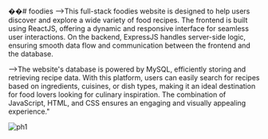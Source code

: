 ��#   f o o d i e s 
-->This full-stack foodies website is designed to help users discover and explore a wide variety of food recipes. The frontend is built using ReactJS, offering a dynamic and responsive interface for seamless user interactions. On the backend, ExpressJS handles server-side logic, ensuring smooth data flow and communication between the frontend and the database.

-->The website's database is powered by MySQL, efficiently storing and retrieving recipe data. With this platform, users can easily search for recipes based on ingredients, cuisines, or dish types, making it an ideal destination for food lovers looking for culinary inspiration. The combination of JavaScript, HTML, and CSS ensures an engaging and visually appealing experience."

![ph1](https://github.com/user-attachments/assets/339908fc-deb0-4604-b376-a9a0fd02ba84)

